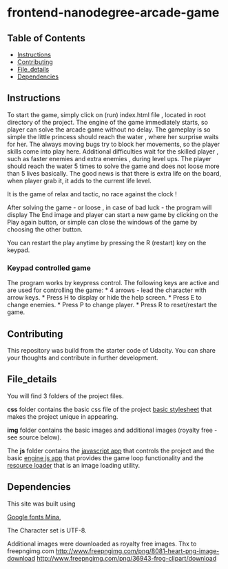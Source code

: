 frontend-nanodegree-arcade-game
===============================

## Table of Contents

* [Instructions](#instructions)
* [Contributing](#contributing)
* [File_details](#file_details)
* [Dependencies](#dependencies)

## Instructions

To start the game, simply click on (run) index.html file , located in root directory of the project. The engine of the game immediately starts, so player can solve the arcade game without no delay.
The gameplay is so simple the little princess should reach the water , where her surprise waits for her. The always moving bugs try to block her movements, so the player skills come into play here. Additional difficulties wait for the skilled player , such as faster enemies and extra enemies , during level ups.
The player should reach the water 5 times to solve the game and does not loose more than 5 lives basically.
The good news is that there is extra life on the board, when player grab it, it adds to the current life level.

It is the game of relax and tactic, no race against the clock !

After solving the game - or loose , in case of bad luck - the program will display The End image and player can start a new game by clicking on the Play again button, or simple can close the windows of the game by choosing the other button.

You can restart the play anytime by pressing the R (restart) key on the keypad.

### Keypad controlled game

The program works by keypress control. The following keys are active and are used for controlling the game:
        * 4 arrows - lead the character with arrow keys.
        * Press H to display or hide the help screen.
        * Press E to change enemies.
        * Press P to change player.
        * Press R to reset/restart the game.


## Contributing

This repository was build from the starter code of Udacity. You can share your thoughts and contribute in further development.



## File_details

You will find 3 folders of the project files.

**css** folder contains the basic css file of the project [basic stylesheet](css/style.css) that makes the project unique in appearing.

**img** folder contains the basic images and additional images (royalty free - see source below).

The **js** folder contains the [javascript app](js/app.js) that controls the project and the basic [engine js app](js/engine.js) that provides the game loop functionality 
and the [resource loader](js/resources.js) that is an image loading utility.

## Dependencies

This site was built using 

[Google fonts Mina](https://fonts.google.com/specimen/Mina),

The Character set is UTF-8.

Additional images were downloaded as royalty free images. Thx to freepngimg.com
http://www.freepngimg.com/png/8081-heart-png-image-download
http://www.freepngimg.com/png/36943-frog-clipart/download
